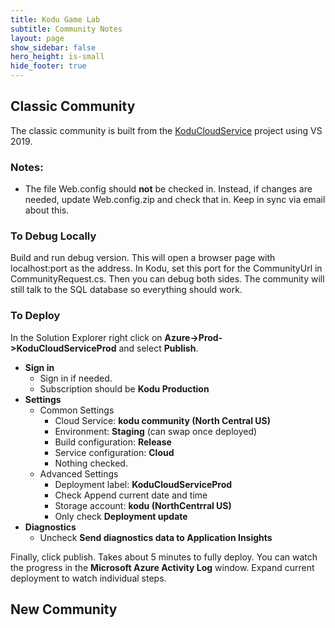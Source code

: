 ```yaml
---
title: Kodu Game Lab
subtitle: Community Notes
layout: page
show_sidebar: false
hero_height: is-small
hide_footer: true
---
```


## Classic Community
The classic community is built from the [KoduCloudService](https://github.com/KoduGameLab/KoduCloudService) project using VS 2019.

### Notes:
- The file Web.config should **not** be checked in.  Instead, if changes are needed, update Web.config.zip and check that in.  Keep in sync via email about this.

### To Debug Locally
Build and run debug version.  This will open a browser page with localhost:port as the address.  In Kodu, set this port for the CommunityUrl in CommunityRequest.cs.  Then you can debug both sides.  The community will still talk to the SQL database so everything should work. 
 
 ### To Deploy
 In the Solution Explorer right click on **Azure->Prod->KoduCloudServiceProd** and select **Publish**.
- **Sign in**
  - Sign in if needed.
  - Subscription should be **Kodu Production**
- **Settings**
  - Common Settings 
    - Cloud Service: **kodu community (North Central US)**
    - Environment: **Staging** (can swap once deployed)
    - Build configuration: **Release**
    - Service configuration: **Cloud**
    - Nothing checked.
  - Advanced Settings
    - Deployment label: **KoduCloudServiceProd**
    - Check Append current date and time
    - Storage account: **kodu (NorthCentrral US)**
    - Only check **Deployment update**
- **Diagnostics**
  - Uncheck **Send diagnostics data to Application Insights**

Finally, click publish.  Takes about 5 minutes to fully deploy.  You can watch the progress in the **Microsoft Azure Activity Log** window.  Expand current deployment to watch individual steps.  

## New Community